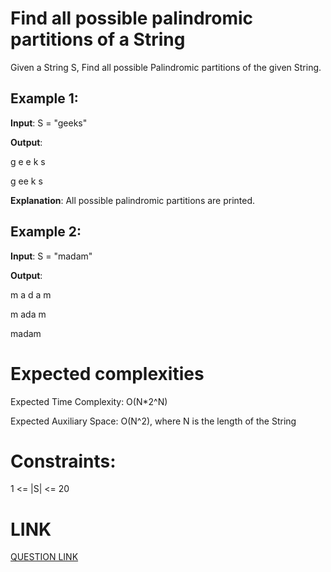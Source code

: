 # Find all possible palindromic partitions of a String

Given a String S, Find all possible Palindromic partitions of the given String.
 

## Example 1:

**Input**:
S = "geeks"

**Output**:

g e e k s

g ee k s

**Explanation**:
All possible palindromic partitions
are printed.
## Example 2:

**Input**:
S = "madam"

**Output**:

m a d a m

m ada m

madam

# Expected complexities
Expected Time Complexity: O(N*2^N)

Expected Auxiliary Space: O(N^2), where N is the length of the String

# Constraints:
1 <= |S| <= 20

# LINK
[QUESTION LINK](https://www.geeksforgeeks.org/problems/find-all-possible-palindromic-partitions-of-a-string/1?itm_source=geeksforgeeks&itm_medium=article&itm_campaign=practice_card)
